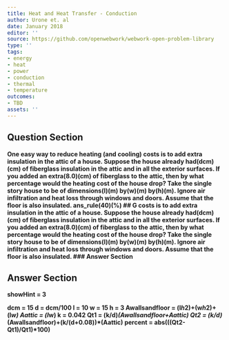 ```yaml
---
title: Heat and Heat Transfer - Conduction
author: Urone et. al
date: January 2018
editor: ''
source: https://github.com/openwebwork/webwork-open-problem-library
type: ''
tags:
- energy
- heat
- power
- conduction
- thermal
- temperature
outcomes:
- TBD
assets: ''
---
```


## Question Section 

<b>
One easy way to reduce heating (and cooling) costs is to add extra insulation in the attic of a house. Suppose the house already had(dcm)(cm) of fiberglass insulation in the attic and in all the exterior surfaces. If you added an extra(8.0)(cm) of fiberglass to the attic, then by what percentage would the heating cost of the house drop? Take the single story house to be of dimensions(l)(m) by(w)(m) by(h)(m). Ignore air infiltration and heat loss through windows and doors. Assume that the floor is also insulated.
ans_rule(40)(%)
## G
costs is to add extra insulation in the attic of a house. Suppose the house already had(dcm)(cm) of fiberglass insulation in the attic and in all the exterior surfaces. If you added an extra(8.0)(cm) of fiberglass to the attic, then by what percentage would the heating cost of the house drop? Take the single story house to be of dimensions(l)(m) by(w)(m) by(h)(m). Ignore air infiltration and heat loss through windows and doors. Assume that the floor is also insulated.
### Answer Section


## Answer Section

showHint = 3

dcm = 15
d = dcm/100
l = 10
w = 15
h = 3
Awallsandfloor = (l*h*2)+(w*h*2)+(l*w)
Aattic = (l*w)
k = 0.042
Qt1 = (k/d)*(Awallsandfloor+Aattic)
Qt2 = (k/d)*(Awallsandfloor)+(k/(d+0.08))*(Aattic)
percent = abs(((Qt2-Qt1)/Qt1)*100)